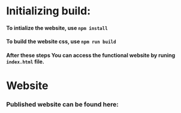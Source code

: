# Initializing build:

#### To intialize the website, use `npm install`
#### To build the website css, use `npm run build`
#### After these steps You can access the functional website by runing `index.html` file.


# Website

### Published website can be found here: 

